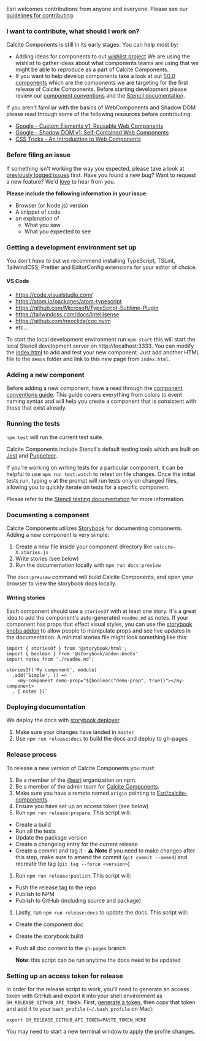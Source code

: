 Esri welcomes contributions from anyone and everyone. Please see our [guidelines for contributing](https://github.com/esri/contributing).

### I want to contribute, what should I work on?

Calcite Components is still in its early stages. You can help most by:

- Adding ideas for components to out [wishlist project](https://github.com/Esri/calcite-components/projects/2) We are using the wishlist to gather ideas about what components teams are using that we might be able to reproduce as a part of Calcite Components.
- If you want to help develop components take a look at out [1.0.0 components](https://github.com/Esri/calcite-components/projects/1) which are the components we are targeting for the first release of Calcite Components. Before starting development please review our [component conventions](./conventions/README.md) and the [Stencil documentation](https://stenciljs.com/docs/host-element).

If you aren't familiar with the basics of WebComponents and Shadow DOM please read through some of the following resources before contributing:

- [Google - Custom Elements v1: Reusable Web Components ](https://developers.google.com/web/fundamentals/web-components/customelements)
- [Google - Shadow DOM v1: Self-Contained Web Components ](https://developers.google.com/web/fundamentals/web-components/shadowdom)
- [CSS Tricks - An Introduction to Web Components ](https://css-tricks.com/an-introduction-to-web-components/)

### Before filing an issue

If something isn't working the way you expected, please take a look at [previously logged issues](https://github.com/Esri/calcite-components/issues) first. Have you found a new bug? Want to request a new feature? We'd [love](https://github.com/Esri/calcite-components/issues/new) to hear from you.

**Please include the following information in your issue:**

- Browser (or Node.js) version
- A snippet of code
- an explanation of
  - What you saw
  - What you expected to see

### Getting a development environment set up

You don't _have to_ but we recommend installing TypeScript, TSLint, TailwindCSS, Prettier and EditorConfig extensions for your editor of choice.

#### VS Code
- https://code.visualstudio.com/
- https://atom.io/packages/atom-typescript
- https://github.com/Microsoft/TypeScript-Sublime-Plugin
- https://tailwindcss.com/docs/intellisense
- https://github.com/neoclide/coc.nvim
- etc...

To start the local development environment run `npm start` this will start the local Stencil development server on http://localhost:3333. You can modify the [index.html](./src/index.html) to add and test your new component. Just add another HTML file to the `demos` folder and link to this new page from `index.html`.

### Adding a new component

Before adding a new component, have a read through the [component conventions guide](./conventions/README.md). This guide covers everything from colors to event naming syntax and will help you create a component that is consistent with those that exist already.

### Running the tests

`npm test` will run the current test suite.

Calcite Components include Stencil's default testing tools which are built on [Jest](https://jestjs.io/) and [Puppeteer](https://github.com/GoogleChrome/puppeteer).

If you're working on writing tests for a particular component, it can be helpful to use `npm run test:watch` to retest on file changes. Once the initial tests run, typing `o` at the prompt will run tests only on changed files, allowing you to quickly iterate on tests for a specific component.

Please refer to the [Stencil testing documentation](https://stenciljs.com/docs/testing-overview) for more information.

### Documenting a component

Calcite Components utilizes [Storybook](https://storybook.js.org/) for documenting components. Adding a new component is very simple:

1. Create a new file inside your component directory like `calcite-X.stories.js`
2. Write stories (see below)
3. Run the documentation locally with `npm run docs:preview`

The `docs:preview` command will build Calcite Components, and open your browser to view the storybook docs locally.

#### Writing stories

Each component should use a `storiesOf` with at least one story. It's a great idea to add the component's auto-generated `readme.md` as notes. If your component has props that effect visual styles, you can use the [storybook knobs addon](https://www.npmjs.com/package/@storybook/addon-knobs) to allow people to manipulate props and see live updates in the documentation. A minimal stories file might look something like this:

```
import { storiesOf } from '@storybook/html';
import { boolean } from '@storybook/addon-knobs'
import notes from './readme.md';

storiesOf('My component', module)
  .add('Simple', () => `
    <my-component demo-prop="${boolean("demo-prop", true)}"></my-component>
  , { notes })`
```

### Deploying documentation

We deploy the docs with [storybook deployer](https://github.com/storybookjs/storybook-deployer).

1. Make sure your changes have landed in `master`
2. Use `npm run release:docs` to build the docs and deploy to gh-pages

### Release process

To release a new version of Calcite Components you must:

1. Be a member of the [@esri](https://www.npmjs.com/org/esri) organization on npm.
1. Be a member of the admin team for [Calcite Components](https://github.com/Esri/calcite-components).
1. Make sure you have a remote named `origin` pointing to [Esri/calcite-components](https://github.com/Esri/calcite-components).
1. Ensure you have set up an access token (see below)
1. Run `npm run release:prepare`. This script will:

- Create a build
- Run all the tests
- Update the package version
- Create a changelog entry for the current release
- Create a commit and tag it - ⚠️ **Note** if you need to make changes after this step, make sure to amend the commit (`git commit --amend`) and recreate the tag (`git tag --force <version>`)

1. Run `npm run release:publish`. This script will:

- Push the release tag to the repo
- Publish to NPM
- Publish to GitHub (including source and package)

1. Lastly, run `npm run release:docs` to update the docs. This script will:

- Create the component doc
- Create the storybook build
- Push all doc content to the `gh-pages` branch

  **Note**: this script can be run anytime the docs need to be updated

### Setting up an access token for release

In order for the release script to work, you'll need to generate an access token with GitHub and export it into your shell environment as `GH_RELEASE_GITHUB_API_TOKEN`. First, [generate a token](https://docs.github.com/en/free-pro-team@latest/github/authenticating-to-github/creating-a-personal-access-token), then copy that token and add it to your `bash_profile` (`~/.bash_profile` on Mac):

```
export GH_RELEASE_GITHUB_API_TOKEN=PASTE_TOKEN_HERE
```

You may need to start a new terminal window to apply the profile changes.
